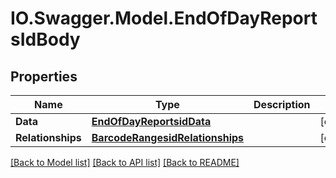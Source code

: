 # IO.Swagger.Model.EndOfDayReportsIdBody
## Properties

Name | Type | Description | Notes
------------ | ------------- | ------------- | -------------
**Data** | [**EndOfDayReportsidData**](EndOfDayReportsidData.md) |  | [optional] 
**Relationships** | [**BarcodeRangesidRelationships**](BarcodeRangesidRelationships.md) |  | [optional] 

[[Back to Model list]](../README.md#documentation-for-models) [[Back to API list]](../README.md#documentation-for-api-endpoints) [[Back to README]](../README.md)

